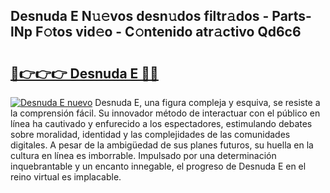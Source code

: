 ## Desnuda E N𝚞𝚎vos desn𝚞dos filtr𝚊dos - Parts-lNp F𝚘tos vid𝚎o - C𝚘ntenido atr𝚊ctivo Qd6c6

# <h2><a href="http://mbbgvm.tromn.icu/?c=Desnuda+E">🔗👉👉👉 Desnuda E 🔗🔗</a></h2>

[![Desnuda E nuevo](https://i.imgur.com/pEAQMta.gif)](http://mbbgvm.tromn.icu/?c=Desnuda+E)
Desnuda E, una figura compleja y esquiva, se resiste a la comprensión fácil. Su innovador método de interactuar con el público en línea ha cautivado y enfurecido a los espectadores, estimulando debates sobre moralidad, identidad y las complejidades de las comunidades digitales. A pesar de la ambigüedad de sus planes futuros, su huella en la cultura en línea es imborrable. Impulsado por una determinación inquebrantable y un encanto innegable, el progreso de Desnuda E en el reino virtual es implacable.
